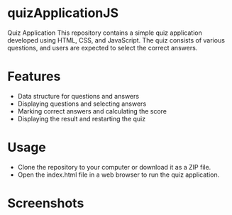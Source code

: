 # quizApplicationJS


Quiz Application
This repository contains a simple quiz application developed using HTML, CSS, and JavaScript. The quiz consists of various questions, and users are expected to select the correct answers.

<h1>Features</h1>
<ul>
<li>Data structure for questions and answers</li>
<li>Displaying questions and selecting answers</li>
<li>Marking correct answers and calculating the score</li>
<li>Displaying the result and restarting the quiz</li></ul>
<h1>Usage</h1>
  
<ul>
  <li>Clone the repository to your computer or download it as a ZIP file.</li>
<li>Open the index.html file in a web browser to run the quiz application.</li></ul>
<h1>Screenshots</h1>

